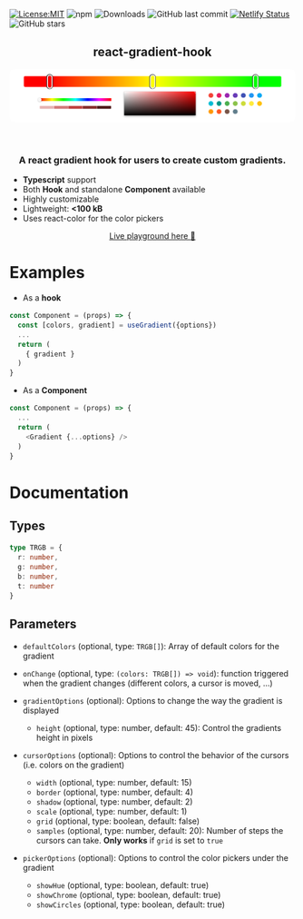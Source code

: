 [![License:MIT](https://img.shields.io/badge/License-MIT-yellow.svg)](https://opensource.org/licenses/MIT)
![npm](https://img.shields.io/npm/v/react-gradient-hook)
![Downloads](https://img.shields.io/github/downloads/peacefulotter/react-gradient-hook/total)
![GitHub last commit](https://img.shields.io/github/last-commit/peacefulotter/react-gradient-hook)
[![Netlify Status](https://api.netlify.com/api/v1/badges/48c9fde3-3471-4408-9f78-0528bc484cc1/deploy-status)](https://app.netlify.com/sites/react-gradient-hook/deploys)
![GitHub stars](https://img.shields.io/github/stars/peacefulotter/react-gradient-hook?style=social)

<div align="center">
    <h2>react-gradient-hook</h2>
  <p align="center">
    <img style='border-radius: 8px' src="./overview.png" alt="" width="850px" />
  </p>
</div>
<br />
<div>
  <h3 align="center">
    A react gradient hook for users to create custom gradients.  
  </h3>
  <ul style='margin-top: 10px'>
    <li><b>Typescript</b> support</li>
    <li>Both <b>Hook</b> and standalone <b>Component</b> available</li>
     <li>Highly customizable</li>
    <li>Lightweight: <b> <100 kB </b> </li>
    <li>Uses react-color for the color pickers</li>
  </ul>
</div>

<div>
  <p align="center">
    <a href="https://react-gradient-hook.netlify.app" target="_blank">
    Live playground here 🎨
    </a>
  </p>
</div>

# Examples
 - As a <b>hook</b>
```ts
const Component = (props) => {
  const [colors, gradient] = useGradient({options})
  ...
  return (
    { gradient }
  )
}
```

 - As a <b>Component</b>
```ts
const Component = (props) => {
  ...
  return (
    <Gradient {...options} />
  )
}
```


# Documentation

## Types

```ts
type TRGB = {
  r: number, 
  g: number, 
  b: number, 
  t: number
}
```

## Parameters 

 - `defaultColors` (optional, type: `TRGB[]`): Array of default colors for the gradient

- `onChange` (optional, type: `(colors: TRGB[]) => void`): function triggered when the gradient changes (different colors, a cursor is moved, ...)

- `gradientOptions` (optional): Options to change the way the gradient is displayed
  - `height` (optional, type: number, default: 45): Control the gradients height in pixels

- `cursorOptions` (optional): Options to control the behavior of the cursors (i.e. colors on the gradient)
  - `width` (optional, type: number, default: 15)
  - `border` (optional, type: number, default: 4)
  - `shadow` (optional, type: number, default: 2)
  - `scale` (optional, type: number, default: 1)
  - `grid` (optional, type: boolean, default: false)
  - `samples` (optional, type: number, default: 20): Number of steps the cursors can take. <b>Only works</b> if `grid` is set to `true`

- `pickerOptions` (optional): Options to control the color pickers under the gradient
  -  `showHue` (optional, type: boolean, default: true)
  -  `showChrome` (optional, type: boolean, default: true)
  -  `showCircles` (optional, type: boolean, default: true)
